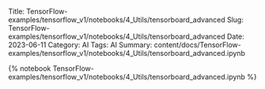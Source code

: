 Title: TensorFlow-examples/tensorflow_v1/notebooks/4_Utils/tensorboard_advanced
Slug: TensorFlow-examples/tensorflow_v1/notebooks/4_Utils/tensorboard_advanced
Date: 2023-06-11
Category: AI
Tags: AI
Summary: content/docs/TensorFlow-examples/tensorflow_v1/notebooks/4_Utils/tensorboard_advanced.ipynb

{% notebook TensorFlow-examples/tensorflow_v1/notebooks/4_Utils/tensorboard_advanced.ipynb %}